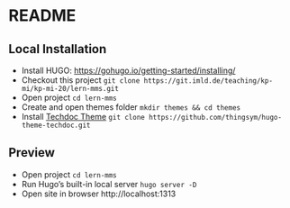 # README

## Local Installation

* Install HUGO: https://gohugo.io/getting-started/installing/
* Checkout this project `git clone https://git.imld.de/teaching/kp-mi/kp-mi-20/lern-mms.git`
* Open project `cd lern-mms`
* Create and open themes folder `mkdir themes && cd themes`
* Install [Techdoc Theme](https://themes.gohugo.io//theme/hugo-theme-techdoc/getting-started/installation/) `git clone https://github.com/thingsym/hugo-theme-techdoc.git`

## Preview

* Open project `cd lern-mms`
* Run Hugo’s built-in local server `hugo server -D`
* Open site in browser http://localhost:1313
